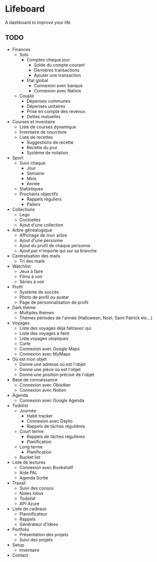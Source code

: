 # Lifeboard

A dashboard to improve your life

## TODO

- Finances
    - Solo
        - Comptes chaque jour
            - Solde du compte courant
            - Dernières transactions
            - Ajouter une transaction
        - Etat global
            - Connexion avec banque
            - Connexion avec Natixis
    - Couple
        - Dépenses communes
        - Dépenses unitaires
        - Prise en compte des revenus
        - Dettes mutuelles
- Courses et inventaire
    - Liste de courses dynamique
    - Inventaire de nourriture
    - Liste de recettes
        - Suggestions de recette
        - Recette du jour
        - Système de notation
- Sport
    - Suivi chaque
        - Jour
        - Semaine
        - Mois
        - Année
    - Statistiques
    - Prochains objectifs
        - Rappels réguliers
        - Paliers
- Collections
    - Lego
    - Cocinelles
    - Ajout d'une collection
- Arbre généalogique
    - Affichage de mon arbre
    - Ajout d'une personne
    - Ajout du profil de chaque personne
    - Ajout par n'importe qui sur sa branche
- Centralisation des mails
    - Tri des mails
- Watchlist
    - Jeux à faire
    - Films à voir
    - Séries à voir
- Profil
    - Système de succès
    - Photo de profil ou avatar
    - Page de personnalisation de profil
- Dark thème
    - Multiples thèmes
    - Thèmes périodes de l'année (Halloween, Noel, Saint Patrick etc...)
- Voyages
    - Liste des voyages déjà fait/avec qui
    - Liste des voyages à faire
    - Liste voyages utopiques
    - Carte
    - Connexion avec Google Maps
    - Connexion avec MyMaps
- Où est mon objet
    - Donne une adresse où est l'objet
    - Donne une pièce où est l'objet
    - Donne une position précise de l'objet
- Base de connaissance
    - Connexion avec Obisdian
    - Connexion avec Notion
- Agenda
    - Connexion avec Google Agenda
- Todolist
    - Journée
        - Habit tracker
        - Connexion avec Daylio
        - Rappels de tâches régulières
    - Court terme
        - Rappels de tâches régulières
        - Planification
    - Long terme
        - Planification
    - Bucket list
- Liste de lectures
    - Connexion avec Bookshelf
    - Aide PAL
    - Agenda Sortie
- Travail
    - Suivi des consos
    - Notes inbox
    - Todolist
    - API Azure
- Liste de cadeaux
    - Plannificateur
    - Rappels
    - Générateur d'idées
- Portfolio
    - Présentation des projets
    - Suivi des projets
- Setup
    - Inventaire
- Contact
